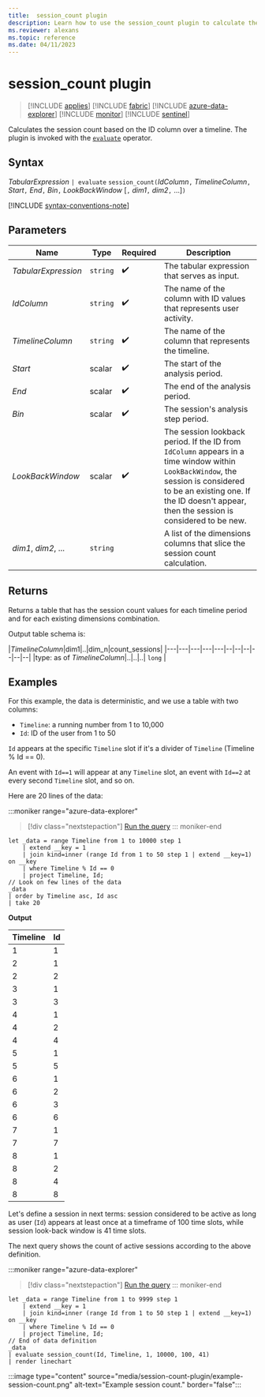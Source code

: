 ```yaml
---
title:  session_count plugin
description: Learn how to use the session_count plugin to calculate the session count based on the ID column over a timeline.
ms.reviewer: alexans
ms.topic: reference
ms.date: 04/11/2023
---
```

# session_count plugin

> [!INCLUDE [applies](../includes/applies-to-version/applies.md)] [!INCLUDE [fabric](../includes/applies-to-version/fabric.md)] [!INCLUDE [azure-data-explorer](../includes/applies-to-version/azure-data-explorer.md)] [!INCLUDE [monitor](../includes/applies-to-version/monitor.md)] [!INCLUDE [sentinel](../includes/applies-to-version/sentinel.md)]

Calculates the session count based on the ID column over a timeline. The plugin is invoked with the [`evaluate`](evaluate-operator.md) operator.

## Syntax

*TabularExpression* `| evaluate` `session_count(`*IdColumn*`,` *TimelineColumn*`,` *Start*`,` *End*`,` *Bin*`,` *LookBackWindow* [`,` *dim1*`,` *dim2*`,` ...]`)`

[!INCLUDE [syntax-conventions-note](../includes/syntax-conventions-note.md)]

## Parameters

| Name | Type | Required | Description |
|--|--|--|--|
| *TabularExpression* | `string` |  :heavy_check_mark: | The tabular expression that serves as input.|
| *IdColumn* | `string` |  :heavy_check_mark: | The name of the column with ID values that represents user activity.|
| *TimelineColumn* | `string` |  :heavy_check_mark: | The name of the column that represents the timeline.|
| *Start* | scalar |  :heavy_check_mark: | The start of the analysis period.|
| *End* | scalar |  :heavy_check_mark: | The end of the analysis period.|
| *Bin* | scalar |  :heavy_check_mark: | The session's analysis step period.|
| *LookBackWindow* | scalar |  :heavy_check_mark: | The session lookback period. If the ID from `IdColumn` appears in a time window within `LookBackWindow`, the session is considered to be an existing one. If the ID doesn't appear, then the session is considered to be new.|
| *dim1*, *dim2*, ... | `string` | | A list of the dimensions columns that slice the session count calculation.|

## Returns

Returns a table that has the session count values for each timeline period and for each existing dimensions combination.

Output table schema is:

|*TimelineColumn*|dim1|..|dim_n|count_sessions|
|---|---|---|---|---|--|--|--|--|--|--|
|type: as of *TimelineColumn*|..|..|..| `long` |

## Examples

For this example, the data is deterministic, and we use a table with two columns:

- `Timeline`: a running number from 1 to 10,000
- `Id`: ID of the user from 1 to 50

`Id` appears at the specific `Timeline` slot if it's a divider of `Timeline` (Timeline % Id == 0).

An event with `Id==1` will appear at any `Timeline` slot, an event with `Id==2` at every second `Timeline` slot, and so on.

Here are 20 lines of the data:

:::moniker range="azure-data-explorer"
> [!div class="nextstepaction"]
> <a href="https://dataexplorer.azure.com/clusters/help/databases/Samples?query=H4sIAAAAAAAAA12PzwqDMAzG7z7FdxlsMFAHO40+wGDH3aWzcdY/jdSCE3z4tVM3WS4J+ZJfvjTkkCnpJASsNE/CXbfUaEMoLLdI4Rhp4gO9ow5pBB8T6OXIKGRZTaNfXdsVa4NaGyW0MWSxn5lXtaGdV9QfRqQHsJnrBTeUZDeOdgEkBJJF7ixXlLvvwNHrlyiOcWOuA6ugAUHowQVcSQifRp9/owlslbf4GH8HZJ8HRshed7ImnJI3eyONGCMBAAA=" target="_blank">Run the query</a>
::: moniker-end

```kusto
let _data = range Timeline from 1 to 10000 step 1
    | extend __key = 1
    | join kind=inner (range Id from 1 to 50 step 1 | extend __key=1) on __key
    | where Timeline % Id == 0
    | project Timeline, Id;
// Look on few lines of the data
_data
| order by Timeline asc, Id asc
| take 20
```

**Output**

|Timeline|Id|
|---|---|
|1|1|
|2|1|
|2|2|
|3|1|
|3|3|
|4|1|
|4|2|
|4|4|
|5|1|
|5|5|
|6|1|
|6|2|
|6|3|
|6|6|
|7|1|
|7|7|
|8|1|
|8|2|
|8|4|
|8|8|

Let's define a session in next terms: session considered to be active as long as user (`Id`) appears at least once at a timeframe of 100 time slots, while session look-back window is 41 time slots.

The next query shows the count of active sessions according to the above definition.

:::moniker range="azure-data-explorer"
> [!div class="nextstepaction"]
> <a href="https://dataexplorer.azure.com/clusters/help/databases/Samples?query=H4sIAAAAAAAAA12PzQrCMBCE732KuQgKBRvQg0iOHrx7L6HZarRuSrr+gQ/vWqsUh0CWzO6XnYYEpXfiYJEc7wm7cKYmMKFO8QwDiVip0Am1MBlUT9BdiD3K8kQPnfw+H2NgnAJ7G5gpYfpBbv0ItiwG1B/Gmhkif+oBdztQGi00eYOsRTHYbYpHquTXkKu/zuZzbJQZa/SxPNWBg4TIWZ8z01+vrrk4IXTUdWqUVbywTLc+H6GMnkLVXzkWZqaTSbfVWO+O6uCSvADwRV6RPgEAAA==" target="_blank">Run the query</a>
::: moniker-end

```kusto
let _data = range Timeline from 1 to 9999 step 1
    | extend __key = 1
    | join kind=inner (range Id from 1 to 50 step 1 | extend __key=1) on __key
    | where Timeline % Id == 0
    | project Timeline, Id;
// End of data definition
_data
| evaluate session_count(Id, Timeline, 1, 10000, 100, 41)
| render linechart 
```

:::image type="content" source="media/session-count-plugin/example-session-count.png" alt-text="Example session count." border="false":::
